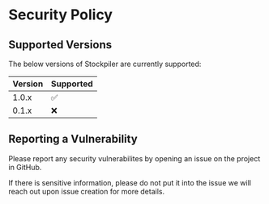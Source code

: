 # Security Policy

## Supported Versions

The below versions of Stockpiler are currently supported:

| Version | Supported          |
| ------- | ------------------ |
| 1.0.x   | :white_check_mark: |
| 0.1.x   | :x:                |

## Reporting a Vulnerability

Please report any security vulnerabilites by opening an issue on the project in GitHub.

If there is sensitive information, please do not put it into the issue we will reach out upon issue creation for more details.
